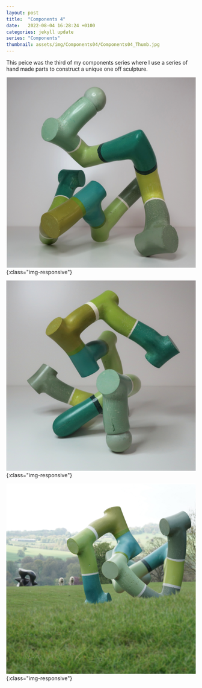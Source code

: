 ```yaml
---
layout: post
title:  "Components 4"
date:   2022-08-04 16:28:24 +0100
categories: jekyll update
series: "Components"
thumbnail: assets/img/Components04/Components04_Thumb.jpg
---
```

This peice was the third of my components series where I use a series of hand made parts to construct a unique one off sculpture.

![Components 4 Sculpture](/assets/img/Components04/Components04_01.jpg){:class="img-responsive"}

![Components 4 Sculpture](/assets/img/Components04/Components04_02.jpg){:class="img-responsive"}

![Components 4 Sculpture](/assets/img/Components04/Components04_03.jpg){:class="img-responsive"}
